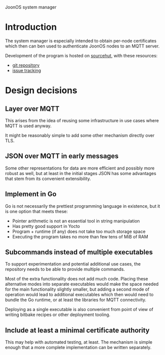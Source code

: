 JoonOS system manager

# Introduction
The system manager is especially intended to obtain per-node
certificates which then can ben used to authenticate JoonOS nodes to
an MQTT server.

Development of the program is hosted on [sourcehut](https://sr.ht/),
with these resources:
- [git repository](https://git.sr.ht/~muep/joonos-sysmgr)
- [issue tracking](https://todo.sr.ht/~muep/joonos-sysmgr)

# Design decisions
## Layer over MQTT
This arises from the idea of reusing some infrastructure in use cases
where MQTT is used anyway.

It might be reasonably simple to add some other mechanism directly
over TLS.

## JSON over MQTT in early messages
Some other representations for data are more efficient and possibly
more robust as well, but at least in the initial stages JSON has
some advantages that stem from its convenient extensibility.

## Implement in Go
Go is not necessarily the prettiest programming language in existence,
but it is one option that meets these:

- Pointer arithmetic is not an essential tool in string manipulation
- Has pretty good support in Yocto
- Program + runtime (if any) does not take too much storage space
- Executing the program takes no more than few tens of MiB of RAM

## Subcommands instead of multiple executables
To support experimentation and potential additional use cases, the
repository needs to be able to provide multiple commands.

Most of the extra functionality does not add much code. Placing these
alternative modes into separate executables would make the space
needed for the main functionality slightly smaller, but adding a
second mode of operation would lead to additional executables which
then would need to bundle the Go runtime, or at least the libraries
for MQTT connectivity.

Deploying as a single executable is also convenient from point of view
of writing bitbake recipes or other deployment tooling.

## Include at least a minimal certificate authority
This may help with automated testing, at least. The mechanism is
simple enough that a more complete implementation can be written
separately.
